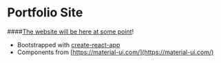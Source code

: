 # Portfolio Site
####[The website will be here at some point](#)!

* Bootstrapped with [create-react-app](https://github.com/facebook/create-react-app)
* Components from [https://material-ui.com/](https://material-ui.com/)